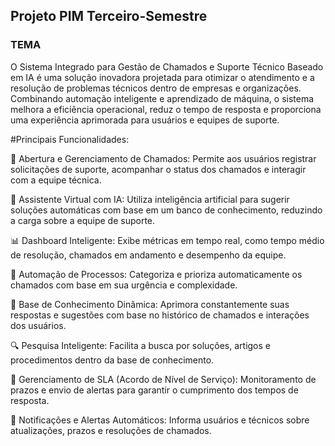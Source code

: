 ## Projeto PIM Terceiro-Semestre


### TEMA
 O Sistema Integrado para Gestão de Chamados e Suporte Técnico Baseado em IA é uma solução inovadora projetada para otimizar o atendimento e a resolução de problemas técnicos dentro de empresas e organizações. Combinando automação inteligente e aprendizado de máquina, o sistema melhora a eficiência operacional, reduz o tempo de resposta e proporciona uma experiência aprimorada para usuários e equipes de suporte.

 #Principais Funcionalidades:
 
📌 Abertura e Gerenciamento de Chamados: Permite aos usuários registrar solicitações de suporte, acompanhar o status dos chamados e interagir com a equipe técnica.

🤖 Assistente Virtual com IA: Utiliza inteligência artificial para sugerir soluções automáticas com base em um banco de conhecimento, reduzindo a carga sobre a equipe de suporte.

📊 Dashboard Inteligente: Exibe métricas em tempo real, como tempo médio de resolução, chamados em andamento e desempenho da equipe.

🔄 Automação de Processos: Categoriza e prioriza automaticamente os chamados com base em sua urgência e complexidade.

📂 Base de Conhecimento Dinâmica: Aprimora constantemente suas respostas e sugestões com base no histórico de chamados e interações dos usuários.

🔍 Pesquisa Inteligente: Facilita a busca por soluções, artigos e procedimentos dentro da base de conhecimento.

📅 Gerenciamento de SLA (Acordo de Nível de Serviço): Monitoramento de prazos e envio de alertas para garantir o cumprimento dos tempos de resposta.

📢 Notificações e Alertas Automáticos: Informa usuários e técnicos sobre atualizações, prazos e resoluções de chamados.
